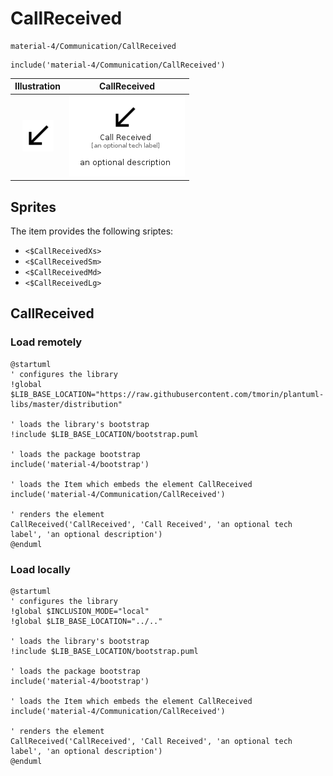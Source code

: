 # CallReceived


```text
material-4/Communication/CallReceived
```

```text
include('material-4/Communication/CallReceived')
```



| Illustration | CallReceived |
| :---: | :---: |
| ![illustration for Illustration](../../material-4/Communication/CallReceived.png) | ![illustration for CallReceived](../../material-4/Communication/CallReceived.Local.png) |



## Sprites
The item provides the following sriptes:

- `<$CallReceivedXs>`
- `<$CallReceivedSm>`
- `<$CallReceivedMd>`
- `<$CallReceivedLg>`





## CallReceived

### Load remotely
```plantuml
@startuml
' configures the library
!global $LIB_BASE_LOCATION="https://raw.githubusercontent.com/tmorin/plantuml-libs/master/distribution"

' loads the library's bootstrap
!include $LIB_BASE_LOCATION/bootstrap.puml

' loads the package bootstrap
include('material-4/bootstrap')

' loads the Item which embeds the element CallReceived
include('material-4/Communication/CallReceived')

' renders the element
CallReceived('CallReceived', 'Call Received', 'an optional tech label', 'an optional description')
@enduml
```

### Load locally
```plantuml
@startuml
' configures the library
!global $INCLUSION_MODE="local"
!global $LIB_BASE_LOCATION="../.."

' loads the library's bootstrap
!include $LIB_BASE_LOCATION/bootstrap.puml

' loads the package bootstrap
include('material-4/bootstrap')

' loads the Item which embeds the element CallReceived
include('material-4/Communication/CallReceived')

' renders the element
CallReceived('CallReceived', 'Call Received', 'an optional tech label', 'an optional description')
@enduml
```

